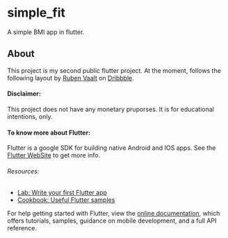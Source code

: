 # simple_fit

A simple BMI app in flutter.

## About

This project is my second public flutter project.
At the moment, follows the following layout by [Ruben Vaalt](https://dribbble.com/rvaalt) on [Dribbble](https://dribbble.com/shots/4585382-Simple-BMI-Calculator).

#### Disclaimer:

This project does not have any monetary pruporses. It is for educational intentions, only.


#### To know more about Flutter:
  Flutter is a google SDK for building native Android and IOS apps.
  See the [Flutter WebSite](https://flutter.dev/) to get more info.
###### Resources: 
- [Lab: Write your first Flutter app](https://flutter.dev/docs/get-started/codelab)
- [Cookbook: Useful Flutter samples](https://flutter.dev/docs/cookbook)

For help getting started with Flutter, view the
[online documentation](https://flutter.dev/docs), which offers tutorials, 
samples, guidance on mobile development, and a full API reference.
